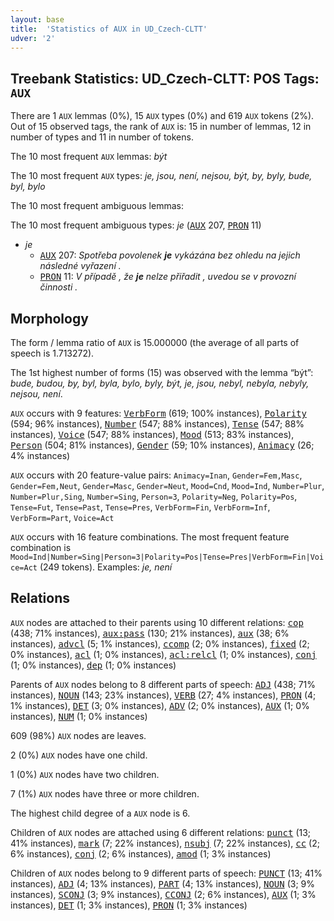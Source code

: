 ```yaml
---
layout: base
title:  'Statistics of AUX in UD_Czech-CLTT'
udver: '2'
---
```


## Treebank Statistics: UD_Czech-CLTT: POS Tags: `AUX`

There are 1 `AUX` lemmas (0%), 15 `AUX` types (0%) and 619 `AUX` tokens (2%).
Out of 15 observed tags, the rank of `AUX` is: 15 in number of lemmas, 12 in number of types and 11 in number of tokens.

The 10 most frequent `AUX` lemmas: <em>být</em>

The 10 most frequent `AUX` types:  <em>je, jsou, není, nejsou, být, by, byly, bude, byl, bylo</em>

The 10 most frequent ambiguous lemmas: 

The 10 most frequent ambiguous types:  <em>je</em> (<tt><a href="cs_cltt-pos-AUX.html">AUX</a></tt> 207, <tt><a href="cs_cltt-pos-PRON.html">PRON</a></tt> 11)


* <em>je</em>
  * <tt><a href="cs_cltt-pos-AUX.html">AUX</a></tt> 207: <em>Spotřeba povolenek <b>je</b> vykázána bez ohledu na jejich následné vyřazení .</em>
  * <tt><a href="cs_cltt-pos-PRON.html">PRON</a></tt> 11: <em>V případě , že <b>je</b> nelze přiřadit , uvedou se v provozní činnosti .</em>

## Morphology

The form / lemma ratio of `AUX` is 15.000000 (the average of all parts of speech is 1.713272).

The 1st highest number of forms (15) was observed with the lemma “být”: <em>bude, budou, by, byl, byla, bylo, byly, být, je, jsou, nebyl, nebyla, nebyly, nejsou, není</em>.

`AUX` occurs with 9 features: <tt><a href="cs_cltt-feat-VerbForm.html">VerbForm</a></tt> (619; 100% instances), <tt><a href="cs_cltt-feat-Polarity.html">Polarity</a></tt> (594; 96% instances), <tt><a href="cs_cltt-feat-Number.html">Number</a></tt> (547; 88% instances), <tt><a href="cs_cltt-feat-Tense.html">Tense</a></tt> (547; 88% instances), <tt><a href="cs_cltt-feat-Voice.html">Voice</a></tt> (547; 88% instances), <tt><a href="cs_cltt-feat-Mood.html">Mood</a></tt> (513; 83% instances), <tt><a href="cs_cltt-feat-Person.html">Person</a></tt> (504; 81% instances), <tt><a href="cs_cltt-feat-Gender.html">Gender</a></tt> (59; 10% instances), <tt><a href="cs_cltt-feat-Animacy.html">Animacy</a></tt> (26; 4% instances)

`AUX` occurs with 20 feature-value pairs: `Animacy=Inan`, `Gender=Fem,Masc`, `Gender=Fem,Neut`, `Gender=Masc`, `Gender=Neut`, `Mood=Cnd`, `Mood=Ind`, `Number=Plur`, `Number=Plur,Sing`, `Number=Sing`, `Person=3`, `Polarity=Neg`, `Polarity=Pos`, `Tense=Fut`, `Tense=Past`, `Tense=Pres`, `VerbForm=Fin`, `VerbForm=Inf`, `VerbForm=Part`, `Voice=Act`

`AUX` occurs with 16 feature combinations.
The most frequent feature combination is `Mood=Ind|Number=Sing|Person=3|Polarity=Pos|Tense=Pres|VerbForm=Fin|Voice=Act` (249 tokens).
Examples: <em>je, není</em>


## Relations

`AUX` nodes are attached to their parents using 10 different relations: <tt><a href="cs_cltt-dep-cop.html">cop</a></tt> (438; 71% instances), <tt><a href="cs_cltt-dep-aux-pass.html">aux:pass</a></tt> (130; 21% instances), <tt><a href="cs_cltt-dep-aux.html">aux</a></tt> (38; 6% instances), <tt><a href="cs_cltt-dep-advcl.html">advcl</a></tt> (5; 1% instances), <tt><a href="cs_cltt-dep-ccomp.html">ccomp</a></tt> (2; 0% instances), <tt><a href="cs_cltt-dep-fixed.html">fixed</a></tt> (2; 0% instances), <tt><a href="cs_cltt-dep-acl.html">acl</a></tt> (1; 0% instances), <tt><a href="cs_cltt-dep-acl-relcl.html">acl:relcl</a></tt> (1; 0% instances), <tt><a href="cs_cltt-dep-conj.html">conj</a></tt> (1; 0% instances), <tt><a href="cs_cltt-dep-dep.html">dep</a></tt> (1; 0% instances)

Parents of `AUX` nodes belong to 8 different parts of speech: <tt><a href="cs_cltt-pos-ADJ.html">ADJ</a></tt> (438; 71% instances), <tt><a href="cs_cltt-pos-NOUN.html">NOUN</a></tt> (143; 23% instances), <tt><a href="cs_cltt-pos-VERB.html">VERB</a></tt> (27; 4% instances), <tt><a href="cs_cltt-pos-PRON.html">PRON</a></tt> (4; 1% instances), <tt><a href="cs_cltt-pos-DET.html">DET</a></tt> (3; 0% instances), <tt><a href="cs_cltt-pos-ADV.html">ADV</a></tt> (2; 0% instances), <tt><a href="cs_cltt-pos-AUX.html">AUX</a></tt> (1; 0% instances), <tt><a href="cs_cltt-pos-NUM.html">NUM</a></tt> (1; 0% instances)

609 (98%) `AUX` nodes are leaves.

2 (0%) `AUX` nodes have one child.

1 (0%) `AUX` nodes have two children.

7 (1%) `AUX` nodes have three or more children.

The highest child degree of a `AUX` node is 6.

Children of `AUX` nodes are attached using 6 different relations: <tt><a href="cs_cltt-dep-punct.html">punct</a></tt> (13; 41% instances), <tt><a href="cs_cltt-dep-mark.html">mark</a></tt> (7; 22% instances), <tt><a href="cs_cltt-dep-nsubj.html">nsubj</a></tt> (7; 22% instances), <tt><a href="cs_cltt-dep-cc.html">cc</a></tt> (2; 6% instances), <tt><a href="cs_cltt-dep-conj.html">conj</a></tt> (2; 6% instances), <tt><a href="cs_cltt-dep-amod.html">amod</a></tt> (1; 3% instances)

Children of `AUX` nodes belong to 9 different parts of speech: <tt><a href="cs_cltt-pos-PUNCT.html">PUNCT</a></tt> (13; 41% instances), <tt><a href="cs_cltt-pos-ADJ.html">ADJ</a></tt> (4; 13% instances), <tt><a href="cs_cltt-pos-PART.html">PART</a></tt> (4; 13% instances), <tt><a href="cs_cltt-pos-NOUN.html">NOUN</a></tt> (3; 9% instances), <tt><a href="cs_cltt-pos-SCONJ.html">SCONJ</a></tt> (3; 9% instances), <tt><a href="cs_cltt-pos-CCONJ.html">CCONJ</a></tt> (2; 6% instances), <tt><a href="cs_cltt-pos-AUX.html">AUX</a></tt> (1; 3% instances), <tt><a href="cs_cltt-pos-DET.html">DET</a></tt> (1; 3% instances), <tt><a href="cs_cltt-pos-PRON.html">PRON</a></tt> (1; 3% instances)

